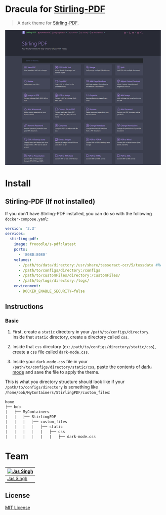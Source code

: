 # Dracula for [Stirling-PDF](https://github.com/Frooodle/Stirling-PDF)
  > A dark theme for [Stirling-PDF](https://github.com/Frooodle/Stirling-PDF).

![stirlingpdf-dracula](stirlingpdf-dracula.png)

# Install

## Stirling-PDF (If not installed)
If you don't have Stirling-PDF installed, you can do so with the following `docker-compose.yaml`:
```yaml
version: '3.3'
services:
  stirling-pdf:
    image: frooodle/s-pdf:latest
    ports:
      - '8080:8080'
    volumes:
      - /path/to/data/directory:/usr/share/tesseract-ocr/5/tessdata #Required for extra OCR languages
      - /path/to/configs/directory:/configs
      - /path/to/customFiles/directory:/customFiles/
      - /path/to/logs/directory:/logs/
    environment:
      - DOCKER_ENABLE_SECURITY=false
```
## Instructions

### Basic
1. First, create a `static` directory in your `/path/to/configs/directory`. Inside that `static` directory, create a directory called `css`.

2. Inside that `css` directory (ex: `/path/to/configs/directory/static/css`), create a `css` file called `dark-mode.css`.

3. Inside your  `dark-mode.css` file in your `/path/to/configs/directory/static/css`, paste the contents of [dark-mode](dark-mode.css) and save the file to apply the theme.

This is what you directory structure should look like if your `/path/to/configs/directory` is something like `/home/bob/MyContainers/StirlingPDF/custom_files`:

```
home
├── bob
|   ├── MyContainers
|   |   ├── StirlingPDF
|   |   |   ├── custom_files
|   |   |   |   ├── static
|   |   |   |   |   ├── css
|   |   |   |   |   |   ├── dark-mode.css
```

# Team

| [![Jas Singh](https://github.com/Jas-SinghFSU.png?size=100)](https://github.com/Jas-SinghFSU) |
| ---------------------------------------------------------------------------------------- |
| [Jas Singh](https://github.com/Jas-SinghFSU)                                               |

## License

[MIT License](./LICENSE)
